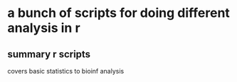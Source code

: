 # a bunch of scripts for doing different analysis in r
## summary r scripts
covers basic statistics to bioinf analysis



